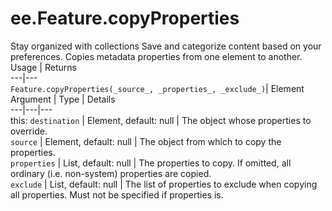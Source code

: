  
#  ee.Feature.copyProperties
Stay organized with collections  Save and categorize content based on your preferences. 
Copies metadata properties from one element to another. Usage | Returns  
---|---  
`Feature.copyProperties(_source_, _properties_, _exclude_)`|  Element  
Argument | Type | Details  
---|---|---  
this: `destination` | Element, default: null | The object whose properties to override.  
`source` | Element, default: null | The object from which to copy the properties.  
`properties` | List, default: null | The properties to copy. If omitted, all ordinary (i.e. non-system) properties are copied.  
`exclude` | List, default: null | The list of properties to exclude when copying all properties. Must not be specified if properties is.  
